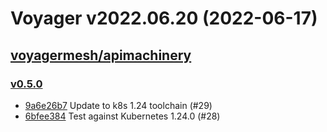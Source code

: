 # Voyager v2022.06.20 (2022-06-17)


## [voyagermesh/apimachinery](https://github.com/voyagermesh/apimachinery)

### [v0.5.0](https://github.com/voyagermesh/apimachinery/releases/tag/v0.5.0)

- [9a6e26b7](https://github.com/voyagermesh/apimachinery/commit/9a6e26b7) Update to k8s 1.24 toolchain (#29)
- [6bfee384](https://github.com/voyagermesh/apimachinery/commit/6bfee384) Test against Kubernetes 1.24.0 (#28)



